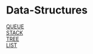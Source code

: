 # Data-Structures
[QUEUE](https://github.com/ghkahxhd/Data-Structures/blob/master/Queue/Queue.md)  
[STACK](https://github.com/ghkahxhd/Data-Structures/blob/master/Stack/Stack.md)  
[TREE](https://github.com/ghkahxhd/Data-Structures/blob/master/Tree/Tree.md)  
[LIST](https://github.com/ghkahxhd/Data-Structures/blob/master/List/List.md)  

